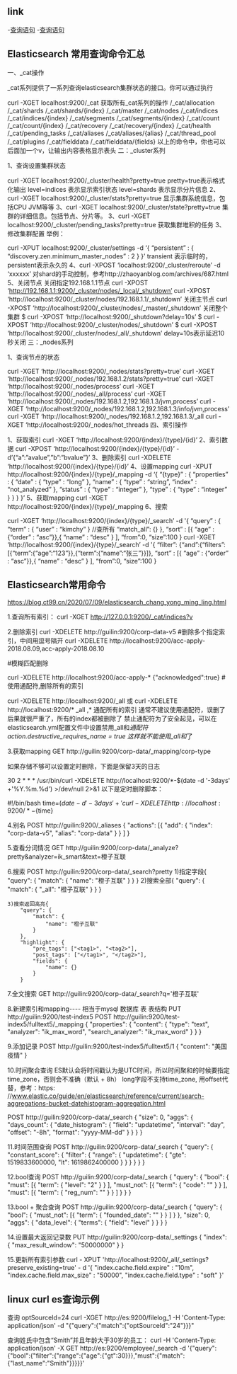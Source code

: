 
## link
-[查询语句](https://blog.csdn.net/u014646662/article/details/89010759)
-[查询语句](https://www.cnblogs.com/UUUz/p/11170833.html)


## Elasticsearch 常用查询命令汇总
一、_cat操作

_cat系列提供了一系列查询elasticsearch集群状态的接口。你可以通过执行

curl -XGET localhost:9200/_cat
获取所有_cat系列的操作
/_cat/allocation
/_cat/shards
/_cat/shards/{index}
/_cat/master
/_cat/nodes
/_cat/indices
/_cat/indices/{index}
/_cat/segments
/_cat/segments/{index}
/_cat/count
/_cat/count/{index}
/_cat/recovery
/_cat/recovery/{index}
/_cat/health
/_cat/pending_tasks
/_cat/aliases
/_cat/aliases/{alias}
/_cat/thread_pool
/_cat/plugins
/_cat/fielddata
/_cat/fielddata/{fields}
以上的命令中，你也可以后面加一个v，让输出内容表格显示表头
二：_cluster系列

1、查询设置集群状态

curl -XGET localhost:9200/_cluster/health?pretty=true
pretty=true表示格式化输出
level=indices 表示显示索引状态
level=shards 表示显示分片信息
2、curl -XGET localhost:9200/_cluster/stats?pretty=true
显示集群系统信息，包括CPU JVM等等
3、curl -XGET localhost:9200/_cluster/state?pretty=true
集群的详细信息。包括节点、分片等。
3、curl -XGET localhost:9200/_cluster/pending_tasks?pretty=true
获取集群堆积的任务
3、修改集群配置
举例：
 
curl -XPUT localhost:9200/_cluster/settings -d ‘{
“persistent” : {
“discovery.zen.minimum_master_nodes” : 2
}
}’
transient 表示临时的，persistent表示永久的
4、curl -XPOST ‘localhost:9200/_cluster/reroute’ -d ‘xxxxxx’
对shard的手动控制，参考http://zhaoyanblog.com/archives/687.html
5、关闭节点
关闭指定192.168.1.1节点
curl -XPOST ‘http://192.168.1.1:9200/_cluster/nodes/_local/_shutdown’
curl -XPOST ‘http://localhost:9200/_cluster/nodes/192.168.1.1/_shutdown’
关闭主节点
curl -XPOST ‘http://localhost:9200/_cluster/nodes/_master/_shutdown’
关闭整个集群
$ curl -XPOST ‘http://localhost:9200/_shutdown?delay=10s’
$ curl -XPOST ‘http://localhost:9200/_cluster/nodes/_shutdown’
$ curl -XPOST ‘http://localhost:9200/_cluster/nodes/_all/_shutdown’
delay=10s表示延迟10秒关闭
三：_nodes系列

1、查询节点的状态

curl -XGET ‘http://localhost:9200/_nodes/stats?pretty=true’
curl -XGET ‘http://localhost:9200/_nodes/192.168.1.2/stats?pretty=true’
curl -XGET ‘http://localhost:9200/_nodes/process’
curl -XGET ‘http://localhost:9200/_nodes/_all/process’
curl -XGET ‘http://localhost:9200/_nodes/192.168.1.2,192.168.1.3/jvm,process’
curl -XGET ‘http://localhost:9200/_nodes/192.168.1.2,192.168.1.3/info/jvm,process’
curl -XGET ‘http://localhost:9200/_nodes/192.168.1.2,192.168.1.3/_all
curl -XGET ‘http://localhost:9200/_nodes/hot_threads
四、索引操作

1、获取索引
curl -XGET ‘http://localhost:9200/{index}/{type}/{id}’
2、索引数据
curl -XPOST ‘http://localhost:9200/{index}/{type}/{id}’ -d’{“a”:”avalue”,”b”:”bvalue”}’
3、删除索引
curl -XDELETE ‘http://localhost:9200/{index}/{type}/{id}’
4、设置mapping
curl -XPUT http://localhost:9200/{index}/{type}/_mapping -d ‘{
“{type}” : {
“properties” : {
“date” : {
“type” : “long”
},
“name” : {
“type” : “string”,
“index” : “not_analyzed”
},
“status” : {
“type” : “integer”
},
“type” : {
“type” : “integer”
}
}
}
}’
5、获取mapping
curl -XGET http://localhost:9200/{index}/{type}/_mapping
6、搜索
 
curl -XGET ‘http://localhost:9200/{index}/{type}/_search’ -d '{
“query” : {
“term” : { “user” : “kimchy” } //查所有 “match_all”: {}
},
“sort” : [{ “age” : {“order” : “asc”}},{ “name” : “desc” } ],
“from”:0,
“size”:100
}
curl -XGET ‘http://localhost:9200/{index}/{type}/_search’ -d '{
“filter”: {“and”:{“filters”:[{“term”:{“age”:“123”}},{“term”:{“name”:“张三”}}]},
“sort” : [{ “age” : {“order” : “asc”}},{ “name” : “desc” } ],
“from”:0,
“size”:100
}


## Elasticsearch常用命令
https://blog.ct99.cn/2020/07/09/elasticsearch_chang_yong_ming_ling.html

1.查询所有索引：
curl -XGET http://127.0.0.1:9200/_cat/indices?v

2.删除索引
curl -XDELETE http://guilin:9200/corp-data-v5
#删除多个指定索引，中间用逗号隔开
curl -XDELETE http://localhost:9200/acc-apply-2018.08.09,acc-apply-2018.08.10

#模糊匹配删除

curl -XDELETE  http://localhost:9200/acc-apply-*
{"acknowledged":true}
#使用通配符,删除所有的索引

curl -XDELETE http://localhost:9200/_all
或 curl -XDELETE http://localhost:9200/*
    _all ,* 通配所有的索引
    通常不建议使用通配符，误删了后果就很严重了，所有的index都被删除了
    禁止通配符为了安全起见，可以在elasticsearch.yml配置文件中设置禁用_all和*通配符
    action.destructive_requires_name = true
    这样就不能使用_all和*了

3.获取mapping
GET http://guilin:9200/corp-data/_mapping/corp-type

如果存储不够可以设置定时删除，下面是保留3天的日志

30 2 * * * /usr/bin/curl -XDELETE  http://localhost:9200/*-$(date -d '-3days' +'%Y.%m.%d') >/dev/null 2>&1
以下是定时删除脚本：

#!/bin/bash
time=$(date -d '-3days' +'%Y.%m.%d')
curl -XDELETE  http://localhost:9200/*-${time}

4.别名
POST http://guilin:9200/_aliases
{
    "actions": [{
            "add": {
                "index": "corp-data-v5",
                "alias": "corp-data"
            }
        }
    ]
}

5.查看分词情况
GET http://guilin:9200/corp-data/_analyze?pretty&analyzer=ik_smart&text=橙子互联

6.搜索
POST http://guilin:9200/corp-data/_search?pretty
    1)指定字段{
        "query": {
            "match": {
                "name": "橙子互联"
            }
        }
    }
    2)搜索全部{
        "query": {
            "match": {
                "_all": "橙子互联"
            }
        }
    }

    3)搜索返回高亮{
        "query": {
            "match": {
                "name": "橙子互联"
            }
        },
        "highlight": {
            "pre_tags": ["<tag1>", "<tag2>"],
            "post_tags": ["</tag1>", "</tag2>"],
            "fields": {
                "name": {}
            }
        }

7.全文搜索
GET http://guilin:9200/corp-data/_search?q='橙子互联'

8.新建索引和mapping---- 相当于mysql  数据库  表 表结构
PUT http://guilin:9200/test-index5
POST http://guilin:9200/test-index5/fulltext5/_mapping
{
    "properties": {
        "content": {
            "type": "text",
            "analyzer": "ik_max_word",
            "search_analyzer": "ik_max_word"
        }
    }
}

9.添加记录
POST http://guilin:9200/test-index5/fulltext5/1
{
    "content": "美国疫情"
}

10.时间聚合查询
ES默认会将时间戳认为是UTC时间，所以时间聚和的时候要指定time_zone，否则会不准确（默认 + 8h）
long字段不支持time_zone,
用offset代替，参考：https: //www.elastic.co/guide/en/elasticsearch/reference/current/search-aggregations-bucket-datehistogram-aggregation.html

POST http://guilin:9200/corp-data/_search
{
    "size": 0,
    "aggs": {
        "days_count": {
            "date_histogram": {
                "field": "updatetime",
                "interval": "day",
                "offset": "-8h",
                "format": "yyyy-MM-dd"
            }
        }
    }
}

11.时间范围查询
POST http://guilin:9200/corp-data/_search
{
    "query": {
        "constant_score": {
            "filter": {
                "range": {
                    "updatetime": {
                        "gte": 1519833600000,
                        "lt": 1619862400000
                    }
                }
            }
        }
    }
}

12.bool查询
POST http://guilin:9200/corp-data/_search
{
    "query": {
        "bool": {
            "must": [{
                    "term": {
                        "level": "2"
                    }
                }
            ],
            "must_not": [{
                    "term": {
                        "code": ""
                    }
                }
            ],
            "must": [{
                    "term": {
                        "reg_num": ""
                    }
                }
            ]
        }
    }
}

13.bool + 聚合查询
POST http://guilin:9200/corp-data/_search
{
    "query": {
        "bool": {
            "must_not": [{
                    "term": {
                        "founded_date": ""
                    }
                }
            ]
        }
    },
    "size": 0,
    "aggs": {
        "data_level": {
            "terms": {
                "field": "level"
            }
        }
    }
}

14.设置最大返回记录数
PUT http://guilin:9200/corp-data/_settings
{
    "index": {
        "max_result_window": "50000000"
    }
}

15.更新所有索引参数
curl - XPUT 'http://localhost:9200/_all/_settings?preserve_existing=true' - d '{
"index.cache.field.expire" : "10m",
"index.cache.field.max_size" : "50000",
"index.cache.field.type" : "soft"
}'

## linux curl es查询示例
查询 optSourceId=24
curl -XGET http://es:9200/filelog_1 -H 'Content-Type: application/json' -d "{\"query\":{\"match\":{\"optSourceId\":\"24\"}}}"

查询姓氏中包含“Smith”并且年龄大于30岁的员工：
curl -H 'Content-Type: application/json' -X GET http://es:9200/employee/_search -d '{"query":{"bool":{"filter":{"range":{"age":{"gt":30}}},"must":{"match":{"last_name":"Smith"}}}}}'